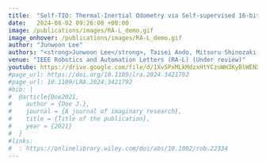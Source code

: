 ```yaml
---
title:  "Self-TIO: Thermal-Inertial Odometry via Self-supervised 16-bit Feature Extractor and Tracker"
date:   2024-08-02 09:26:00 +00:00
image: /publications/images/RA-L_demo.gif
image_onhover: /publications/images/RA-L_demo.gif
author: "Junwoon Lee"
authors: "<strong>Junwoon Lee</strong>, Taisei Ando, Mitsuru Shinozaki, Toshihiro Kitajima, Qi An, and Atsushi Yamashita"
venue: "IEEE Robotics and Automation Letters (RA-L) (Under review)"
youtube: https://drive.google.com/file/d/1XvSPxMLkMdzxHtYCzuWH3KyBlWENXDH6/view?usp=share_link
#page_url: https://doi.org/10.1109/lra.2024.3421792
#page_url: 10.1109/LRA.2024.3421792
#bib: |
#  @article{Doe2021,
#    author = {Doe J.},
#    journal = {A journal of imaginary research},
#    title = {Title of the publication},
#    year = {2021}
#  }
#links:
#  : https://onlinelibrary.wiley.com/doi/abs/10.1002/rob.22334
---
```

